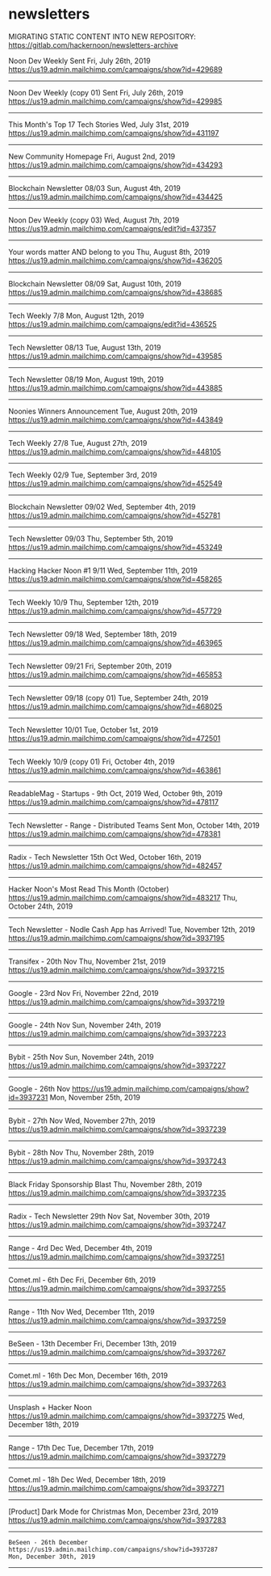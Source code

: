 # newsletters

MIGRATING STATIC CONTENT INTO NEW REPOSITORY: https://gitlab.com/hackernoon/newsletters-archive


Noon Dev Weekly 
Sent Fri, July 26th, 2019 
https://us19.admin.mailchimp.com/campaigns/show?id=429689

---


Noon Dev Weekly (copy 01)
Sent Fri, July 26th, 2019 
https://us19.admin.mailchimp.com/campaigns/show?id=429985

---

This Month's Top 17 Tech Stories
Wed, July 31st, 2019
https://us19.admin.mailchimp.com/campaigns/show?id=431197

---

New Community Homepage
Fri, August 2nd, 2019
https://us19.admin.mailchimp.com/campaigns/show?id=434293

---

Blockchain Newsletter 08/03
Sun, August 4th, 2019
https://us19.admin.mailchimp.com/campaigns/show?id=434425

---

Noon Dev Weekly (copy 03)
Wed, August 7th, 2019
https://us19.admin.mailchimp.com/campaigns/edit?id=437357

---

Your words matter AND belong to you
Thu, August 8th, 2019
https://us19.admin.mailchimp.com/campaigns/show?id=436205

---

Blockchain Newsletter 08/09
Sat, August 10th, 2019
https://us19.admin.mailchimp.com/campaigns/show?id=438685

---

Tech Weekly 7/8
Mon, August 12th, 2019
https://us19.admin.mailchimp.com/campaigns/edit?id=436525

---



Tech Newsletter 08/13
Tue, August 13th, 2019
https://us19.admin.mailchimp.com/campaigns/show?id=439585

---


Tech Newsletter 08/19
Mon, August 19th, 2019
https://us19.admin.mailchimp.com/campaigns/show?id=443885


---

Noonies Winners Announcement
Tue, August 20th, 2019
https://us19.admin.mailchimp.com/campaigns/show?id=443849

---

Tech Weekly 27/8
Tue, August 27th, 2019 
https://us19.admin.mailchimp.com/campaigns/show?id=448105


---

Tech Weekly 02/9
Tue, September 3rd, 2019
https://us19.admin.mailchimp.com/campaigns/show?id=452549


---

Blockchain Newsletter 09/02
Wed, September 4th, 2019
https://us19.admin.mailchimp.com/campaigns/show?id=452781


---

Tech Newsletter 09/03
Thu, September 5th, 2019
https://us19.admin.mailchimp.com/campaigns/show?id=453249


---

Hacking Hacker Noon #1 9/11
 Wed, September 11th, 2019
 https://us19.admin.mailchimp.com/campaigns/show?id=458265


---

Tech Weekly 10/9
Thu, September 12th, 2019
https://us19.admin.mailchimp.com/campaigns/show?id=457729

---



Tech Newsletter 09/18
Wed, September 18th, 2019
https://us19.admin.mailchimp.com/campaigns/show?id=463965


---


Tech Newsletter 09/21
Fri, September 20th, 2019
https://us19.admin.mailchimp.com/campaigns/show?id=465853

---



Tech Newsletter 09/18 (copy 01)
Tue, September 24th, 2019
https://us19.admin.mailchimp.com/campaigns/show?id=468025

---



Tech Newsletter 10/01
Tue, October 1st, 2019
https://us19.admin.mailchimp.com/campaigns/show?id=472501

---



Tech Weekly 10/9 (copy 01)
 Fri, October 4th, 2019
 https://us19.admin.mailchimp.com/campaigns/show?id=463861

---



 ReadableMag - Startups - 9th Oct, 2019
 Wed, October 9th, 2019
 https://us19.admin.mailchimp.com/campaigns/show?id=478117

---



 Tech Newsletter - Range - Distributed Teams
Sent Mon, October 14th, 2019 
https://us19.admin.mailchimp.com/campaigns/show?id=478381

---



Radix - Tech Newsletter 15th Oct
Wed, October 16th, 2019
https://us19.admin.mailchimp.com/campaigns/show?id=482457

---



Hacker Noon's Most Read This Month (October)
https://us19.admin.mailchimp.com/campaigns/show?id=483217
Thu, October 24th, 2019


---



Tech Newsletter - Nodle Cash App has Arrived!
Tue, November 12th, 2019
https://us19.admin.mailchimp.com/campaigns/show?id=3937195


---



Transifex - 20th Nov
 Thu, November 21st, 2019
https://us19.admin.mailchimp.com/campaigns/show?id=3937215


---


Google - 23rd Nov
Fri, November 22nd, 2019
https://us19.admin.mailchimp.com/campaigns/show?id=3937219

---


Google - 24th Nov
 Sun, November 24th, 2019
 https://us19.admin.mailchimp.com/campaigns/show?id=3937223


---


 Bybit - 25th Nov
 Sun, November 24th, 2019
 https://us19.admin.mailchimp.com/campaigns/show?id=3937227

---



 Google - 26th Nov
 https://us19.admin.mailchimp.com/campaigns/show?id=3937231
 Mon, November 25th, 2019

---



 Bybit - 27th Nov
  Wed, November 27th, 2019
  https://us19.admin.mailchimp.com/campaigns/show?id=3937239


---



  Bybit - 28th Nov
   Thu, November 28th, 2019
   https://us19.admin.mailchimp.com/campaigns/show?id=3937243

---


   Black Friday Sponsorship Blast
   Thu, November 28th, 2019
   https://us19.admin.mailchimp.com/campaigns/show?id=3937235


---


   Radix - Tech Newsletter 29th Nov
   Sat, November 30th, 2019
   https://us19.admin.mailchimp.com/campaigns/show?id=3937247

---



   Range - 4rd Dec
   Wed, December 4th, 2019
   https://us19.admin.mailchimp.com/campaigns/show?id=3937251

---


   Comet.ml - 6th Dec
   Fri, December 6th, 2019
   https://us19.admin.mailchimp.com/campaigns/show?id=3937255


---


   Range - 11th Nov
   Wed, December 11th, 2019
   https://us19.admin.mailchimp.com/campaigns/show?id=3937259


---


   BeSeen - 13th December
   Fri, December 13th, 2019
   https://us19.admin.mailchimp.com/campaigns/show?id=3937267


---


   Comet.ml - 16th Dec
   Mon, December 16th, 2019
   https://us19.admin.mailchimp.com/campaigns/show?id=3937263


---


   Unsplash + Hacker Noon
   https://us19.admin.mailchimp.com/campaigns/show?id=3937275
   Wed, December 18th, 2019

---


   Range - 17th Dec
   Tue, December 17th, 2019
   https://us19.admin.mailchimp.com/campaigns/show?id=3937279


---



   Comet.ml - 18h Dec
   Wed, December 18th, 2019
   https://us19.admin.mailchimp.com/campaigns/show?id=3937271

---



   [Product] Dark Mode for Christmas
   	Mon, December 23rd, 2019
   	https://us19.admin.mailchimp.com/campaigns/show?id=3937283

---


   	BeSeen - 26th December
   	https://us19.admin.mailchimp.com/campaigns/show?id=3937287
   	Mon, December 30th, 2019



---


